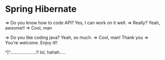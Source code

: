 # Spring Hibernate

=> Do you know how to code API?
Yes, I can work on it well.
=> Really?
Yeah, awsome!!
=> Cool, man

=> Do you like coding java?
Yeah, so much.
=> Cool, man!
Thank you
=> You're welcome.
Enjoy it!!

^|^.....................!!
lol, hahah.....
